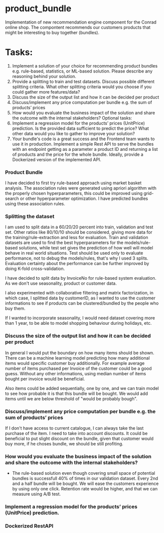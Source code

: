 # product_bundle

Implementation of new recommendation engine component for the Conrad online shop.
The compontent recommends our customers products that might be interesting to buy together (bundles).

# Tasks:

1. Implement a solution of your choice for recommending product bundles e.g.
   rule-based, statistics, or ML-based solution. Please describe any reasoning behind
   your solution.
2. Provide a splitting to train and test datasets. Discuss possible different splitting
   criteria. What other splitting criteria would you choose if you could gather more
   features/data?
3. Discuss the size of the output list and how it can be decided per product
4. Discuss/implement any price computation per bundle e.g. the sum of products’
   prices
5. How would you evaluate the business impact of the solution and share the outcome
   with the internal stakeholders?
   Optional tasks:
6. Implement a regression model for the products’ prices (UnitPrice) prediction. Is the
   provided data sufficient to predict the price? What other data would you like to gather
   to improve your solution?
7. Your bundle's code is a great success and the Frontend team wants to use it in
   production. Implement a simple Rest API to serve the bundles with an endpoint
   getting as a parameter a product ID and returning a list of products and the price for
   the whole bundle. Ideally, provide a Dockerized version of the implemented API.

### Product Bundle

I have decided to first try rule-based approach using market basket analysis. The association rules were generated using apriori algorithm with the properly chosen hyperparameters, this could be improved using grid-search or other hyperparameter optimization. I have predicted bundles using these association rules.

### Splitting the dataset

I am used to split data in a 60/20/20 percent into train, validation and test set. Other ratios like 80/10/10 should be considered, giving more data for the training/rule-extraction and less for evaluation. Train and validation datasets are used to find the best hyperparameters for the models/rule-based solutions, while test set gives the prediction of how well will model behave in real world situations. Test should be used only to evaluate performance, not to debug the models/rules, that's why I used 3 splits. Evaluation certainty about the performance can be further improved by doing K-fold cross-validation.

I have decided to split data by InvoiceNo for rule-based system evaluation. As we don't use seasonality, product or customer data.

I also experimented with collaborative filtering and matrix factorization, in which case, I splitted data by customerID, as I wanted to use the customer informations to see if products can be clustered/bundled by the people who buy them.

If I wanted to incorporate seasonality, I would need dataset covering more than 1 year, to be able to model shopping behaviour during holidays, etc.

### Discuss the size of the output list and how it can be decided per product

In general I would put the boundary on how many items should be shown. There can be a machine learning model predicting how many additional items would specific customer buy additionally. For example average number of items purchased per Invoice of the customer could be a good guess. Without any other informations, using median number of items bought per invoice would be beneficial.

Also items could be added sequentially, one by one, and we can train model to see how probable it is that this bundle will be bought. We would add items until we are below threshold of "would be probably bough".

### Discuss/implement any price computation per bundle e.g. the sum of products’ prices

If I don't have access to current catalogue, I can always take the last purchase of the item. I need to take into account discounts. It could be beneficial to put slight discount on the bundle, given that customer would buy more, if he choses bundle, we should be still profiting.

### How would you evaluate the business impact of the solution and share the outcome with the internal stakeholders?

- The rule-based solution even though covering small space of potential bundles is successfull 40% of times in our validation dataset. Every 2nd and a half bundle will be bought. We will ease the customers experience by using only one click. Retention rate would be higher, and that we can measure using A/B test.

### Implement a regression model for the products’ prices (UnitPrice) prediction.

### Dockerized RestAPI
